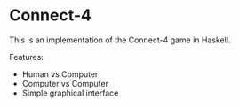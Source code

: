 # Connect-4

This is an implementation of the Connect-4 game in Haskell.

Features:

- Human vs Computer
- Computer vs Computer
- Simple graphical interface